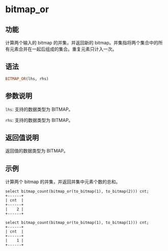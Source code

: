 # bitmap_or

## 功能

计算两个输入的 bitmap 的并集，并返回新的 bitmap。并集指将两个集合中的所有元素合并在一起后组成的集合。重复元素只计入一次。

## 语法

```Haskell
BITMAP_OR(lhs, rhs)
```

## 参数说明

`lhs`: 支持的数据类型为 BITMAP。

`rhs`: 支持的数据类型为 BITMAP。

## 返回值说明

返回值的数据类型为 BITMAP。

## 示例

计算两个 bitmap 的并集，并返回并集中元素个数的总和。

```Plain Text
select bitmap_count(bitmap_or(to_bitmap(1), to_bitmap(2))) cnt;
+------+
| cnt  |
+------+
|    2 |
+------+

select bitmap_count(bitmap_or(to_bitmap(1), to_bitmap(1))) cnt;
+------+
| cnt  |
+------+
|    1 |
+------+
```

